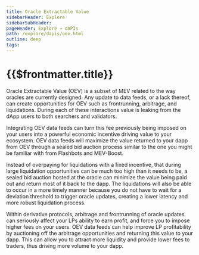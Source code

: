 ```yaml
---
title: Oracle Extractable Value
sidebarHeader: Explore
sidebarSubHeader:
pageHeader: Explore → dAPIs
path: /explore/dapis/oev.html
outline: deep
tags:
---
```


<PageHeader/>

<SearchHighlight/>

# {{$frontmatter.title}}

Oracle Extractable Value (OEV) is a subset of MEV related to the way oracles are
currently designed. Any update to data feeds, or a lack thereof, can create
opportunities for OEV such as frontrunning, arbitrage, and liquidations. During
each of these interactions value is leaking from the dApp users to both
searchers and validators.

Integrating OEV data feeds can turn this fee previously being imposed on your
users into a powerful economic incentive driving value to your ecosystem. OEV
data feeds will maximize the value returned to your dapp from OEV through a
sealed bid auction process similar to the one you might be familiar with from
Flashbots and MEV-Boost.

Instead of overpaying for liquidations with a fixed incentive, that during large
liquidation opportunities can be much too high than it needs to be, a sealed bid
auction hosted at the oracle can minimize the value being paid out and return
most of it back to the dapp. The liquidations will also be able to occur in a
more timely manner because you do not have to wait for a deviation threshold to
trigger oracle updates, creating a lower latency and more robust liquidation
process.

Within derivative protocols, arbitrage and frontrunning of oracle updates can
seriously affect your LPs ability to earn profit, and force you to impose higher
fees on your users. OEV data feeds can help improve LP profitability by
auctioning off the arbitrage opportunities and returning this value to your
dapp. This can allow you to attract more liquidity and provide lower fees to
traders, thus driving more volume to your dapp.
